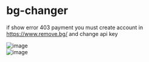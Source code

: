 # bg-changer

if show error 403 payment you must create account in  https://www.remove.bg/ and change api key <br>

![image](https://user-images.githubusercontent.com/75780640/154251709-d27f485e-d8ed-48bf-97b5-f10b0a9d0174.png)
<br>
![image](https://user-images.githubusercontent.com/75780640/154251851-3b97c092-5acc-4284-9fb9-ed301d7c624f.png)

